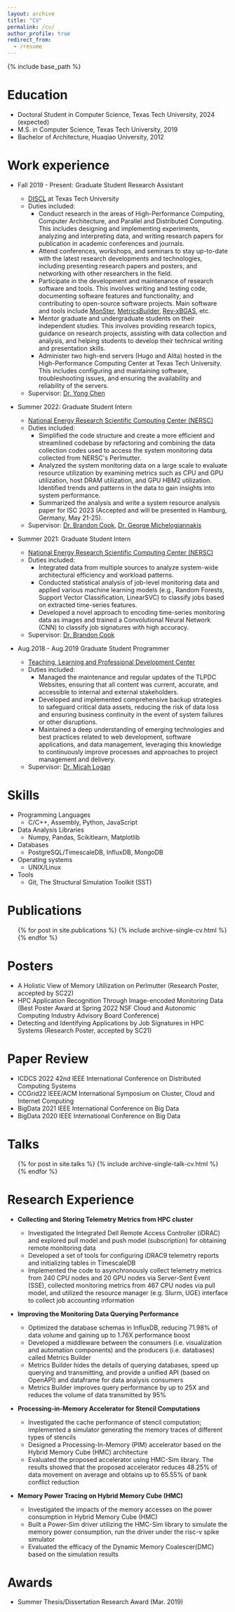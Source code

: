 ```yaml
---
layout: archive
title: "CV"
permalink: /cv/
author_profile: true
redirect_from:
  - /resume
---
```


{% include base_path %}

Education
======
* Doctoral Student in Computer Science, Texas Tech University, 2024 (expected) 
* M.S. in Computer Science, Texas Tech University, 2019
* Bachelor of Architecture, Huaqiao University, 2012
  
Work experience
======
* Fall 2019 - Present: Graduate Student Research Assistant
  * [DISCL](https://discl.cs.ttu.edu/doku.php?id=home) at Texas Tech University
  * Duties included:
    * Conduct research in the areas of High-Performance Computing, Computer Architecture, and Parallel and Distributed Computing. This includes designing and implementing experiments, analyzing and interpreting data, and writing research papers for publication in academic conferences and journals.
    * Attend conferences, workshops, and seminars to stay up-to-date with the latest research developments and technologies, including presenting research papers and posters, and networking with other researchers in the field.
    * Participate in the development and maintenance of research software and tools. This involves writing and testing code, documenting software features and functionality, and contributing to open-source software projects. Main software and tools include [MonSter](https://github.com/nsfcac/MonSter), [MetricsBuilder](https://github.com/nsfcac/MetricsBuilder), [Rev-xBGAS](https://github.com/Artlands/rev-xbgas), etc.
    * Mentor graduate and undergraduate students on their independent studies. This involves providing research topics, guidance on research projects, assisting with data collection and analysis, and helping students to develop their technical writing and presentation skills.
    * Administer two high-end servers (Hugo and Alita) hosted in the High-Performance Computing Center at Texas Tech University. This includes configuring and maintaining software, troubleshooting issues, and ensuring the availability and reliability of the servers.
  * Supervisor: [Dr. Yong Chen](https://www.myweb.ttu.edu/yonchen/)

* Summer 2022: Graduate Student Intern
  * [National Energy Research Scientific Computing Center (NERSC)](https://www.nersc.gov/)
  * Duties included: 
    * Simplified the code structure and create a more efficient and streamlined codebase by refactoring and combining the data collection codes used to access the system monitoring data collected from NERSC's Perlmutter.
    * Analyzed the system monitoring data on a large scale to evaluate resource utilization by examining metrics such as CPU and GPU utilization, host DRAM utilization, and GPU HBM2 utilization. Identified trends and patterns in the data to gain insights into system performance.
    * Summarized the analysis and write a system resource analysis paper for ISC 2023 (Accepted and will be presented in Hamburg, Germany, May 21-25).
  * Supervisor: [Dr. Brandon Cook](https://www.nersc.gov/about/nersc-staff/application-performance/brandon-cook/), [Dr. George Michelogiannakis](https://crd.lbl.gov/divisions/amcr/computer-science-amcr/cag/staff/staff-researchers/george-michelogiannakis/)

* Summer 2021: Graduate Student Intern
  * [National Energy Research Scientific Computing Center (NERSC)](https://www.nersc.gov/)
  * Duties included: 
    * Integrated data from multiple sources to analyze system-wide architectural efficiency and workload patterns.
    * Conducted statistical analysis of job-level monitoring data and applied various machine learning models (e.g., Random Forests, Support Vector Classification, LinearSVC) to classify jobs based on extracted time-series features.
    * Developed a novel approach to encoding time-series monitoring data as images and trained a Convolutional Neural Network (CNN) to classify job signatures with high accuracy.
  * Supervisor: [Dr. Brandon Cook](https://www.nersc.gov/about/nersc-staff/application-performance/brandon-cook/)

* Aug.2018 - Aug.2019 Graduate Student Programmer
  * [Teaching, Learning and Professional Development Center](https://www.depts.ttu.edu/tlpdc/)
  * Duties included:
    * Managed the maintenance and regular updates of the TLPDC Websites, ensuring that all content was current, accurate, and accessible to internal and external stakeholders.
    * Developed and implemented comprehensive backup strategies to safeguard critical data assets, reducing the risk of data loss and ensuring business continuity in the event of system failures or other disruptions.
    * Maintained a deep understanding of emerging technologies and best practices related to web development, software applications, and data management, leveraging this knowledge to continuously improve processes and approaches to project management and delivery.
  * Supervisor: [Dr. Micah Logan](https://www.wku.edu/citl/staff/micah_logan)
  
Skills
======
* Programming Languages
  * C/C++, Assembly, Python, JavaScript
* Data Analysis Libraries
  * Numpy, Pandas, Scikitlearn, Matplotlib
* Databases
  * PostgreSQL/TimescaleDB, InfluxDB, MongoDB
* Operating systems
  * UNIX/Linux
* Tools
  * Git, The Structural Simulation Toolkit (SST)
  
Publications
======
  <ul>{% for post in site.publications %}
    {% include archive-single-cv.html %}
  {% endfor %}</ul>
  
Posters
======
* A Holistic View of Memory Utilization on Perlmutter (Research Poster, accepted by SC22)
* HPC Application Recognition Through Image-encoded Monitoring Data (Best Poster Award at Spring 2022 NSF Cloud and Autonomic Computing Industry Advisory Board Conference)
* Detecting and Identifying Applications by Job Signatures in HPC Systems (Research Poster, accepted by SC21)

<!-- Teaching
======
  <ul>{% for post in site.teaching %}
    {% include archive-single-cv.html %}
  {% endfor %}</ul> -->
  
Paper Review
======
- ICDCS 2022 42nd IEEE International Conference on Distributed Computing Systems
- CCGrid22 IEEE/ACM International Symposium on Cluster, Cloud and Internet Computing
- BigData 2021 IEEE International Conference on Big Data
- BigData 2020 IEEE International Conference on Big Data

Talks
======
  <ul>{% for post in site.talks %}
    {% include archive-single-talk-cv.html %}
  {% endfor %}</ul>

Research Experience
======
* **Collecting and Storing Telemetry Metrics from HPC cluster**
  * Investigated the Integrated Dell Remote Access Controller (iDRAC) and explored pull model and push model (subscription) for obtaining remote monitoring data
  * Developed a set of tools for configuring iDRAC9 telemetry reports and initializing tables in TimescaleDB
  * Implemented the code to asynchronously collect telemetry metrics from 240 CPU nodes and 20 GPU nodes via Server-Sent Event (SSE), collected monitoring metrics from 467 CPU nodes via pull model, and utilized the resource manager (e.g. Slurm, UGE) interface to collect job accounting information

* **Improving the Monitoring Data Querying Performance**
  * Optimized the database schemas in InfluxDB, reducing 71.98% of data volume and gaining up to 1.76X performance boost
  * Developed a middleware between the consumers (i.e. visualization and automation components) and the producers (i.e. databases) called Metrics Builder
  * Metrics Builder hides the details of querying databases, speed up querying and transmitting, and provide a unified API (based on OpenAPI) and dataframe for data analysis consumers
  * Metrics Builder improves query performance by up to 25X and reduces the volume of data transmitted by 95%

* **Processing-in-Memory Accelerator for Stencil Computations**
  * Investigated the cache performance of stencil computation; implemented a simulator generating the memory traces of different types of stencils
  * Designed a Processing-In-Memory (PIM) accelerator based on the Hybrid Memory Cube (HMC) architecture
  * Evaluated the proposed accelerator using HMC-Sim library. The results showed that the proposed accelerator reduces 48.25% of data movement on average and obtains up to 65.55% of bank conflict reduction

* **Memory Power Tracing on Hybrid Memory Cube (HMC)**
  * Investigated the impacts of the memory accesses on the power consumption in Hybrid Memory Cube (HMC)
  * Built  a  Power-Sim  driver  utilizing  the  HMC-Sim  library  to  simulate  the  memory  power  consumption, run the driver under the risc-v spike simulator
  * Evaluated the efficacy of the Dynamic Memory Coalescer(DMC) based on the simulation results

Awards
======
* Summer Thesis/Dissertation Research Award (Mar. 2019)
<!-- Service and leadership
====== -->
